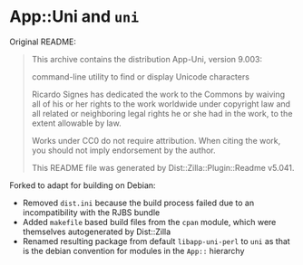 # App::Uni and `uni` #

Original README:

> This archive contains the distribution App-Uni,
> version 9.003:
> 
>   command-line utility to find or display Unicode characters
> 
> 
> Ricardo Signes has dedicated the work to the Commons by waiving all of his
> or her rights to the work worldwide under copyright law and all related or
> neighboring legal rights he or she had in the work, to the extent allowable by
> law.
> 
> Works under CC0 do not require attribution. When citing the work, you should
> not imply endorsement by the author.
> 
> This README file was generated by Dist::Zilla::Plugin::Readme v5.041.

Forked to adapt for building on Debian:

* Removed `dist.ini` because the build process failed due to an incompatibility
  with the RJBS bundle
* Added `makefile` based build files from the `cpan` module, which were
  themselves autogenerated by Dist::Zilla
* Renamed resulting package from default `libapp-uni-perl` to `uni` as that is
  the debian convention for modules in the `App::` hierarchy
